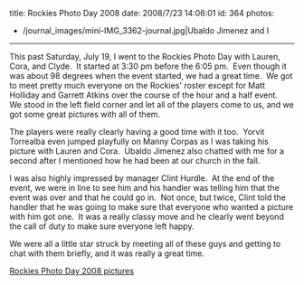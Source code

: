 title: Rockies Photo Day 2008
date: 2008/7/23 14:06:01
id: 364
photos:
- /journal_images/mini-IMG_3362-journal.jpg|Ubaldo Jimenez and I
---
This past Saturday, July 19, I went to the Rockies Photo Day with Lauren, Cora, and Clyde.  It started at 3:30 pm before the 6:05 pm.  Even though it was about 98 degrees when the event started, we had a great time.  We got to meet pretty much everyone on the Rockies' roster except for Matt Holliday and Garrett Atkins over the course of the hour and a half event.  We stood in the left field corner and let all of the players come to us, and we got some great pictures with all of them. 

The players were really clearly having a good time with it too.  Yorvit Torrealba even jumped playfully on Manny Corpas as I was taking his picture with Lauren and Cora.  Ubaldo Jimenez also chatted with me for a second after I mentioned how he had been at our church in the fall.

I was also highly impressed by manager Clint Hurdle.  At the end of the event, we were in line to see him and his handler was telling him that the event was over and that he could go in.  Not once, but twice, Clint told the handler that he was going to make sure that everyone who wanted a picture with him got one.  It was a really classy move and he clearly went beyond the call of duty to make sure everyone left happy.

We were all a little star struck by meeting all of these guys and getting to chat with them briefly, and it was really a great time. 

[Rockies Photo Day 2008 pictures](PhotoAlbum.aspx?ID=ROXPHOTODAY2008)